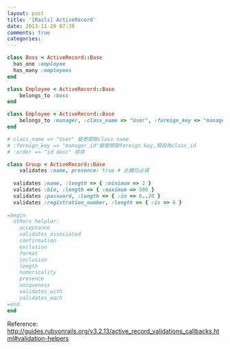 ```yaml
---
layout: post
title: '[Rails] ActiveRecord'
date: 2013-11-20 07:39
comments: true
categories: 
---
```

``` ruby Model之間要關聯時，雙方都要設定 (單複數要注意)
class Boss < ActiveRecord::Base
  has_one :employee 
  has_many :employees
end

class Employee < ActiveRecord::Base
	belongs_to :boss
end

```

``` ruby 常用參數
class Employee < ActiveRecord::Base
    belongs_to :manager, :class_name => "User", :foreign_key => "manager_id" ,:order => "id desc"
end

# class_name => "User" 變更關聯class name
# :foreign_key => "manager_id"變更關聯foreign key,預設為class_id
# :order => "id desc" 排序
```


``` ruby 資料驗證
class Group < ActiveRecord::Base
	validates :name, presence: true # 此欄位必填
  
  validates :name, :length => { :minimum => 2 }
  validates :bio, :length => { :maximum => 500 }
  validates :password, :length => { :in => 6..20 }
  validates :registration_number, :length => { :is => 6 }
  
=begin
  others helpler:
    acceptance
    validates_associated
    confirmation
    exclusion
    format
    inclusion
    length
    numericality
    presence
    uniqueness
    validates_with
    validates_each
=end
end

```


Reference:
http://guides.rubyonrails.org/v3.2.13/active_record_validations_callbacks.html#validation-helpers